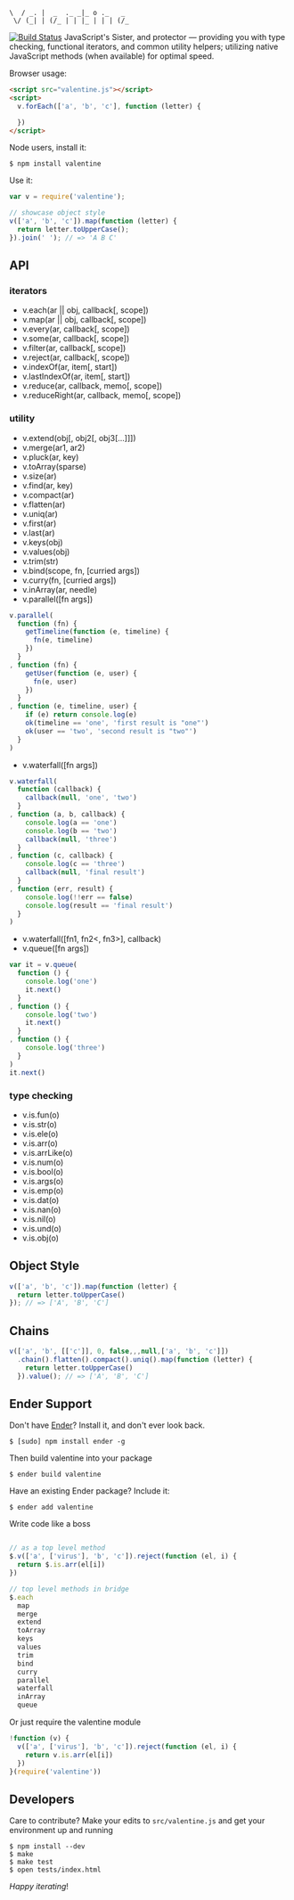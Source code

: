     \  / _. |  _  ._ _|_ o ._   _
     \/ (_| | (/_ | | |_ | | | (/_

[![Build Status](https://secure.travis-ci.org/ded/valentine.png)](http://travis-ci.org/ded/valentine)
JavaScript's Sister, and protector — providing you with type checking, functional iterators, and common utility helpers; utilizing native JavaScript methods (when available) for optimal speed.

Browser usage:

``` html
<script src="valentine.js"></script>
<script>
  v.forEach(['a', 'b', 'c'], function (letter) {

  })
</script>
```

Node users, install it:

    $ npm install valentine

Use it:

``` js
var v = require('valentine');

// showcase object style
v(['a', 'b', 'c']).map(function (letter) {
  return letter.toUpperCase();
}).join(' '); // => 'A B C'
```

API
---

<h3>iterators</h3>

  * v.each(ar || obj, callback[, scope])
  * v.map(ar || obj, callback[, scope])
  * v.every(ar, callback[, scope])
  * v.some(ar, callback[, scope])
  * v.filter(ar, callback[, scope])
  * v.reject(ar, callback[, scope])
  * v.indexOf(ar, item[, start])
  * v.lastIndexOf(ar, item[, start])
  * v.reduce(ar, callback, memo[, scope])
  * v.reduceRight(ar, callback, memo[, scope])

<h3>utility</h3>

  * v.extend(obj[, obj2[, obj3[...]]])
  * v.merge(ar1, ar2)
  * v.pluck(ar, key)
  * v.toArray(sparse)
  * v.size(ar)
  * v.find(ar, key)
  * v.compact(ar)
  * v.flatten(ar)
  * v.uniq(ar)
  * v.first(ar)
  * v.last(ar)
  * v.keys(obj)
  * v.values(obj)
  * v.trim(str)
  * v.bind(scope, fn, [curried args])
  * v.curry(fn, [curried args])
  * v.inArray(ar, needle)
  * v.parallel([fn args])

``` js
v.parallel(
  function (fn) {
    getTimeline(function (e, timeline) {
      fn(e, timeline)
    })
  }
, function (fn) {
    getUser(function (e, user) {
      fn(e, user)
    })
  }
, function (e, timeline, user) {
    if (e) return console.log(e)
    ok(timeline == 'one', 'first result is "one"')
    ok(user == 'two', 'second result is "two"')
  }
)
```

  * v.waterfall([fn args])

``` js
v.waterfall(
  function (callback) {
    callback(null, 'one', 'two')
  }
, function (a, b, callback) {
    console.log(a == 'one')
    console.log(b == 'two')
    callback(null, 'three')
  }
, function (c, callback) {
    console.log(c == 'three')
    callback(null, 'final result')
  }
, function (err, result) {
    console.log(!!err == false)
    console.log(result == 'final result')
  }
)
```

  * v.waterfall([fn1, fn2<, fn3>], callback)
  * v.queue([fn args])

``` js
var it = v.queue(
  function () {
    console.log('one')
    it.next()
  }
, function () {
    console.log('two')
    it.next()
  }
, function () {
    console.log('three')
  }
)
it.next()
```

<h3>type checking</h3>

  * v.is.fun(o)
  * v.is.str(o)
  * v.is.ele(o)
  * v.is.arr(o)
  * v.is.arrLike(o)
  * v.is.num(o)
  * v.is.bool(o)
  * v.is.args(o)
  * v.is.emp(o)
  * v.is.dat(o)
  * v.is.nan(o)
  * v.is.nil(o)
  * v.is.und(o)
  * v.is.obj(o)

Object Style
------

``` js
v(['a', 'b', 'c']).map(function (letter) {
  return letter.toUpperCase()
}); // => ['A', 'B', 'C']
```

Chains
------

``` js
v(['a', 'b', [['c']], 0, false,,,null,['a', 'b', 'c']])
  .chain().flatten().compact().uniq().map(function (letter) {
    return letter.toUpperCase()
  }).value(); // => ['A', 'B', 'C']
```

Ender Support
-------------
Don't have [Ender](http://ender.no.de)? Install it, and don't ever look back.

    $ [sudo] npm install ender -g

Then build valentine into your package

    $ ender build valentine

Have an existing Ender package? Include it:

    $ ender add valentine

Write code like a boss

``` js

// as a top level method
$.v(['a', ['virus'], 'b', 'c']).reject(function (el, i) {
  return $.is.arr(el[i])
})

// top level methods in bridge
$.each
  map
  merge
  extend
  toArray
  keys
  values
  trim
  bind
  curry
  parallel
  waterfall
  inArray
  queue
```

Or just require the valentine module

``` js
!function (v) {
  v(['a', ['virus'], 'b', 'c']).reject(function (el, i) {
    return v.is.arr(el[i])
  })
}(require('valentine'))
```

## Developers
Care to contribute? Make your edits to `src/valentine.js` and get your environment up and running

    $ npm install --dev
    $ make
    $ make test
    $ open tests/index.html

*Happy iterating*!
